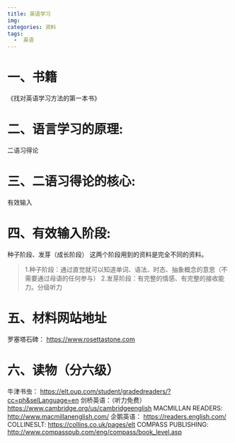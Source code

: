 ```yaml
---
title: 英语学习
img: 
categories: 资料
tags:
  -  英语
---
```

# 一、书籍
《找对英语学习方法的第一本书》
# 二、语言学习的原理:
二语习得论
# 三、二语习得论的核心:
有效输入
# 四、有效输入阶段:
种子阶段、发芽（成长阶段）
这两个阶段用到的资料是完全不同的资料。
>1.种子阶段：通过直觉就可以知道单词、语法、时态、抽象概念的意思（不需要通过母语的任何参与）
2.发芽阶段：有完整的情感、有完整的接收能力。分级听力


# 五、材料网站地址
罗塞塔石碑：
https://www.rosettastone.com

# 六、读物（分六级）
牛津书虫：
https://elt.oup.com/student/gradedreaders/?cc=ph&selLanguage=en
剑桥英语：（听力免费）
https://www.cambridge.org/us/cambridgeenglish
MACMILLAN READERS:
http://www.macmillanenglish.com/
企鹅英语：
https://readers.english.com/
COLLINESLT:
https://collins.co.uk/pages/elt
COMPASS PUBLISHING:
http://www.compasspub.com/eng/compass/book_level.asp